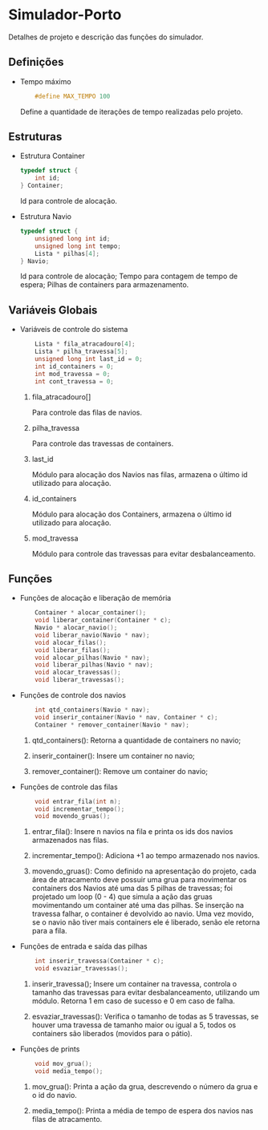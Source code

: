 # Simulador-Porto

Detalhes de projeto e descrição das funções do simulador.

## Definições
-   Tempo máximo 

    ```C
        #define MAX_TEMPO 100
    ```

    Define a quantidade de iterações de tempo realizadas pelo projeto.

## Estruturas

- Estrutura Container

    ```C
    typedef struct {
        int id;
    } Container;
    ```

    Id para controle de alocação.

- Estrutura Navio

    ```C
    typedef struct {
        unsigned long int id;
        unsigned long int tempo;
        Lista * pilhas[4];
    } Navio;
    ```

    Id para controle de alocação;
    Tempo para contagem de tempo de espera;
    Pilhas de containers para armazenamento.

## Variáveis Globais

-   Variáveis de controle do sistema

    ```C
        Lista * fila_atracadouro[4];
        Lista * pilha_travessa[5];
        unsigned long int last_id = 0;
        int id_containers = 0;
        int mod_travessa = 0;
        int cont_travessa = 0;
    ```

    1. fila_atracadouro[]

        Para controle das filas de navios.

    2. pilha_travessa

        Para controle das travessas de containers.

    3. last_id

        Módulo para alocação dos Navios nas filas, armazena o último id utilizado para alocação.

    4. id_containers

        Módulo para alocação dos Containers, armazena o último id utilizado para alocação.

    5. mod_travessa

        Módulo para controle das travessas para evitar desbalanceamento.

## Funções

- Funções de alocação e liberação de memória

    ```C
        Container * alocar_container();
        void liberar_container(Container * c);
        Navio * alocar_navio();
        void liberar_navio(Navio * nav);
        void alocar_filas();
        void liberar_filas();
        void alocar_pilhas(Navio * nav);
        void liberar_pilhas(Navio * nav);
        void alocar_travessas();
        void liberar_travessas();
    ```

- Funções de controle dos navios

    ```C
        int qtd_containers(Navio * nav);
        void inserir_container(Navio * nav, Container * c);
        Container * remover_container(Navio * nav);
    ```

    1. qtd_containers():
        Retorna a quantidade de containers no navio;

    2. inserir_container():
        Insere um container no navio;

    3. remover_container():
        Remove um container do navio;

- Funções de controle das filas

    ```C
        void entrar_fila(int n);
        void incrementar_tempo();
        void movendo_gruas();
    ```

    1. entrar_fila():
        Insere n navios na fila e printa os ids dos navios armazenados nas filas.

    2. incrementar_tempo():
        Adiciona +1 ao tempo armazenado nos navios.

    3. movendo_gruas():
        Como definido na apresentação do projeto, cada área de atracamento deve possuir uma grua para movimentar os containers dos Navios até uma das 5 pilhas de travessas; foi projetado um loop (0 - 4) que simula a ação das gruas movimentando um container até uma das pilhas. Se inserção na travessa falhar, o container é devolvido ao navio. Uma vez movido, se o navio não tiver mais containers ele é liberado, senão ele retorna para a fila.

- Funções de entrada e saída das pilhas

    ```C
        int inserir_travessa(Container * c);
        void esvaziar_travessas();
    ```

    1. inserir_travessa();
        Insere um container na travessa, controla o tamanho das travessas para evitar desbalanceamento, utilizando um módulo. Retorna 1 em caso de sucesso e 0 em caso de falha.

    2. esvaziar_travessas():
        Verifica o tamanho de  todas as 5 travessas, se houver uma travessa de tamanho maior ou igual a 5, todos os containers são liberados (movidos para o pátio).

- Funções de prints

    ```C
        void mov_grua();
        void media_tempo();
    ```

    1. mov_grua():
        Printa a ação da grua, descrevendo o número da grua e o id do navio.

    2. media_tempo():
        Printa a média de tempo de espera dos navios nas filas de atracamento.
